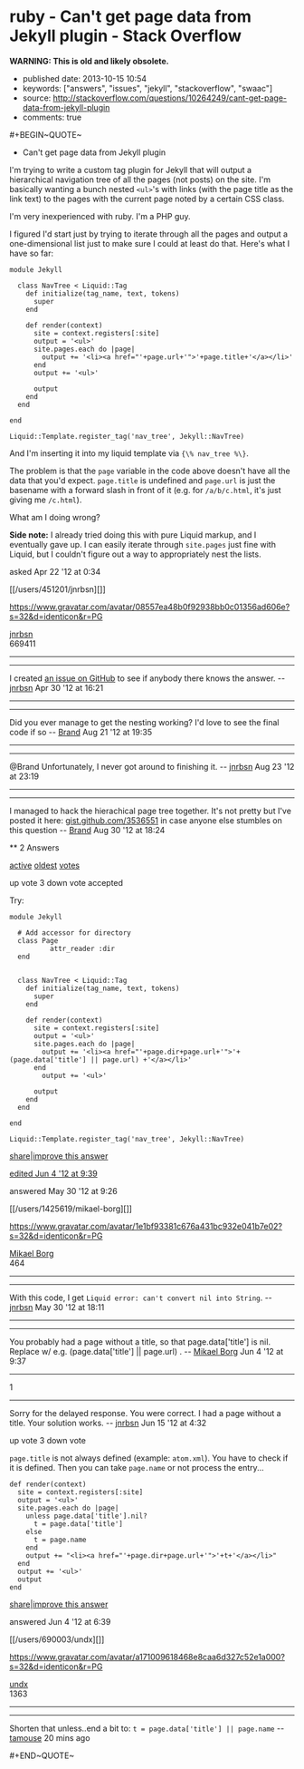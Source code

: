 ruby - Can\'t get page data from Jekyll plugin - Stack Overflow
===============================================================

**WARNING: This is old and likely obsolete.**

-   published date: 2013-10-15 10:54
-   keywords: \[\"answers\", \"issues\", \"jekyll\", \"stackoverflow\", \"swaac\"\]
-   source: <http://stackoverflow.com/questions/10264249/cant-get-page-data-from-jekyll-plugin>
-   comments: true

\#+BEGIN~QUOTE~

-   Can\'t get page data from Jekyll plugin

I\'m trying to write a custom tag plugin for Jekyll that will output a hierarchical navigation tree of all the pages (not posts) on the site. I\'m basically wanting a bunch nested `<ul>`\'s with links (with the page title as the link text) to the pages with the current page noted by a certain CSS class.

I\'m very inexperienced with ruby. I\'m a PHP guy.

I figured I\'d start just by trying to iterate through all the pages and output a one-dimensional list just to make sure I could at least do that. Here\'s what I have so far:

``` {.example}
module Jekyll

  class NavTree < Liquid::Tag
    def initialize(tag_name, text, tokens)
      super
    end

    def render(context)
      site = context.registers[:site]
      output = '<ul>'
      site.pages.each do |page|
        output += '<li><a href="'+page.url+'">'+page.title+'</a></li>'
      end
      output += '<ul>'

      output
    end
  end

end

Liquid::Template.register_tag('nav_tree', Jekyll::NavTree)
```

And I\'m inserting it into my liquid template via `{\% nav_tree %\}`.

The problem is that the `page` variable in the code above doesn\'t have all the data that you\'d expect. `page.title` is undefined and `page.url` is just the basename with a forward slash in front of it (e.g. for `/a/b/c.html`, it\'s just giving me `/c.html`).

What am I doing wrong?

**Side note:** I already tried doing this with pure Liquid markup, and I eventually gave up. I can easily iterate through `site.pages` just fine with Liquid, but I couldn\'t figure out a way to appropriately nest the lists.

asked Apr 22 \'12 at 0:34

\[\[/users/451201/jnrbsn\]\[\]\]

<https://www.gravatar.com/avatar/08557ea48b0f92938bb0c01356ad606e?s=32&d=identicon&r=PG>

[jnrbsn](file:///users/451201/jnrbsn)\
669411

------------------------------------------------------------------------

------------------------------------------------------------------------

I created [an issue on GitHub](https://github.com/mojombo/jekyll/issues/548) to see if anybody there knows the answer. -- [jnrbsn](file:///users/451201/jnrbsn) Apr 30 \'12 at 16:21

------------------------------------------------------------------------

------------------------------------------------------------------------

Did you ever manage to get the nesting working? I\'d love to see the final code if so -- [Brand](file:///users/401096/brand) Aug 21 \'12 at 19:35

------------------------------------------------------------------------

------------------------------------------------------------------------

@Brand Unfortunately, I never got around to finishing it. -- [jnrbsn](file:///users/451201/jnrbsn) Aug 23 \'12 at 23:19

------------------------------------------------------------------------

------------------------------------------------------------------------

I managed to hack the hierachical page tree together. It\'s not pretty but I\'ve posted it here: [gist.github.com/3536551](https://gist.github.com/3536551) in case anyone else stumbles on this question -- [Brand](file:///users/401096/brand) Aug 30 \'12 at 18:24

\*\* 2 Answers

[active](file:///questions/10264249/cant-get-page-data-from-jekyll-plugin?answertab=active#tab-top) [oldest](file:///questions/10264249/cant-get-page-data-from-jekyll-plugin?answertab=oldest#tab-top) [votes](file:///questions/10264249/cant-get-page-data-from-jekyll-plugin?answertab=votes#tab-top)

up vote 3 down vote accepted

Try:

``` {.example}
module Jekyll

  # Add accessor for directory
  class Page
          attr_reader :dir
  end


  class NavTree < Liquid::Tag
    def initialize(tag_name, text, tokens)
      super
    end

    def render(context)
      site = context.registers[:site]
      output = '<ul>'
      site.pages.each do |page|
        output += '<li><a href="'+page.dir+page.url+'">'+(page.data['title'] || page.url) +'</a></li>'
      end
        output += '<ul>'

      output
    end
  end

end

Liquid::Template.register_tag('nav_tree', Jekyll::NavTree)
```

[share](file:///a/10813490)\|[improve this answer](file:///posts/10813490/edit)

[edited Jun 4 \'12 at 9:39](file:///posts/10813490/revisions)

answered May 30 \'12 at 9:26

\[\[/users/1425619/mikael-borg\]\[\]\]

<https://www.gravatar.com/avatar/1e1bf93381c676a431bc932e041b7e02?s=32&d=identicon&r=PG>

[Mikael Borg](file:///users/1425619/mikael-borg)\
464

------------------------------------------------------------------------

------------------------------------------------------------------------

With this code, I get `Liquid error: can't convert nil into String`. -- [jnrbsn](file:///users/451201/jnrbsn) May 30 \'12 at 18:11

------------------------------------------------------------------------

------------------------------------------------------------------------

You probably had a page without a title, so that page.data\[\'title\'\] is nil. Replace w/ e.g. (page.data\[\'title\'\] \|\| page.url) . -- [Mikael Borg](file:///users/1425619/mikael-borg) Jun 4 \'12 at 9:37

  --- --
  1   
  --- --

Sorry for the delayed response. You were correct. I had a page without a title. Your solution works. -- [jnrbsn](file:///users/451201/jnrbsn) Jun 15 \'12 at 4:32

up vote 3 down vote

`page.title` is not always defined (example: `atom.xml`). You have to check if it is defined. Then you can take `page.name` or not process the entry...

``` {.example}
def render(context)
  site = context.registers[:site]
  output = '<ul>'
  site.pages.each do |page|
    unless page.data['title'].nil?
      t = page.data['title']
    else
      t = page.name
    end
    output += "<li><a href="'+page.dir+page.url+'">'+t+'</a></li>"
  end
  output += '<ul>'
  output
end
```

[share](file:///a/10877244)\|[improve this answer](file:///posts/10877244/edit)

answered Jun 4 \'12 at 6:39

\[\[/users/690003/undx\]\[\]\]

<https://www.gravatar.com/avatar/a171009618468e8caa6d327c52e1a000?s=32&d=identicon&r=PG>

[undx](file:///users/690003/undx)\
1363

------------------------------------------------------------------------

------------------------------------------------------------------------

Shorten that unless..end a bit to: `t = page.data['title'] || page.name` -- [tamouse](file:///users/742446/tamouse) 20 mins ago

\#+END~QUOTE~
